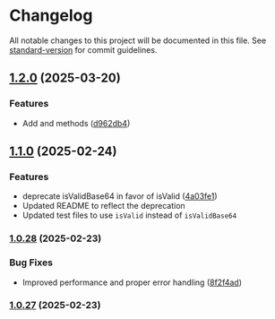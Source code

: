 # Changelog

All notable changes to this project will be documented in this file. See [standard-version](https://github.com/conventional-changelog/standard-version) for commit guidelines.

## [1.2.0](https://github.com/nassiry/base64plus/compare/v1.1.0...v1.2.0) (2025-03-20)


### Features

* Add  and  methods ([d962db4](https://github.com/nassiry/base64plus/commit/d962db4448a0a1568dcb7c39686ddb69af03aa4b))

## [1.1.0](https://github.com/nassiry/base64plus/compare/v1.0.28...v1.1.0) (2025-02-24)


### Features

* deprecate isValidBase64 in favor of isValid ([4a03fe1](https://github.com/nassiry/base64plus/commit/4a03fe1f4277472a1d995f641955eb8d9882d6be))
* Updated README to reflect the deprecation
* Updated test files to use `isValid` instead of `isValidBase64`

### [1.0.28](https://github.com/nassiry/base64plus/compare/v1.0.27...v1.0.28) (2025-02-23)


### Bug Fixes

* Improved performance and proper error handling ([8f2f4ad](https://github.com/nassiry/base64plus/commit/8f2f4add1e6a24f088feacaa54a99dcb2d8ed8de))

### [1.0.27](https://github.com/nassiry/base64plus/compare/v1.0.26...v1.0.27) (2025-02-23)
